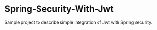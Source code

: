 # Spring-Security-With-Jwt
Sample project to describe simple integration of Jwt with Spring security.
